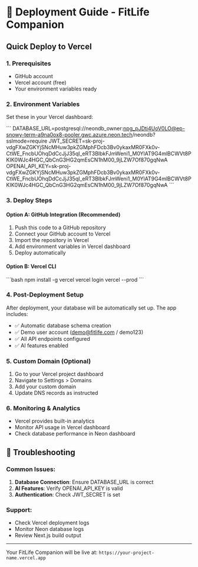 # 🚀 Deployment Guide - FitLife Companion

## Quick Deploy to Vercel

### 1. Prerequisites
- GitHub account
- Vercel account (free)
- Your environment variables ready

### 2. Environment Variables
Set these in your Vercel dashboard:

\`\`\`
DATABASE_URL=postgresql://neondb_owner:npg_pJDti4UoV0LO@ep-snowy-term-a9na0ox8-pooler.gwc.azure.neon.tech/neondb?sslmode=require
JWT_SECRET=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
OPENAI_API_KEY=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
\`\`\`

### 3. Deploy Steps

#### Option A: GitHub Integration (Recommended)
1. Push this code to a GitHub repository
2. Connect your GitHub account to Vercel
3. Import the repository in Vercel
4. Add environment variables in Vercel dashboard
5. Deploy automatically

#### Option B: Vercel CLI
\`\`\`bash
npm install -g vercel
vercel login
vercel --prod
\`\`\`

### 4. Post-Deployment Setup

After deployment, your database will be automatically set up. The app includes:

- ✅ Automatic database schema creation
- ✅ Demo user account (demo@fitlife.com / demo123)
- ✅ All API endpoints configured
- ✅ AI features enabled

### 5. Custom Domain (Optional)
1. Go to your Vercel project dashboard
2. Navigate to Settings > Domains
3. Add your custom domain
4. Update DNS records as instructed

### 6. Monitoring & Analytics
- Vercel provides built-in analytics
- Monitor API usage in Vercel dashboard
- Check database performance in Neon dashboard

## 🔧 Troubleshooting

### Common Issues:
1. **Database Connection**: Ensure DATABASE_URL is correct
2. **AI Features**: Verify OPENAI_API_KEY is valid
3. **Authentication**: Check JWT_SECRET is set

### Support:
- Check Vercel deployment logs
- Monitor Neon database logs
- Review Next.js build output

---

Your FitLife Companion will be live at: `https://your-project-name.vercel.app`
